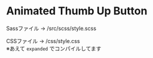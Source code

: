 # Animated Thumb Up Button

Sassファイル -> /src/scss/style.scss

CSSファイル -> /css/style.css<br>
※あえて `expanded` でコンパイルしてます